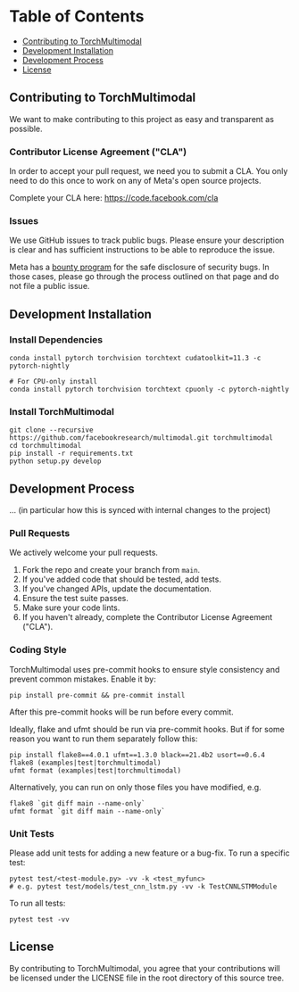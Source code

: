 # Table of Contents

<!-- toc -->

- [Contributing to TorchMultimodal](#contributing-to-torchmultimodal)
- [Development Installation](#development-installation)
- [Development Process](#development-process)
- [License](#license)

<!-- tocstop -->

## Contributing to TorchMultimodal
We want to make contributing to this project as easy and transparent as
possible.

### Contributor License Agreement ("CLA")
In order to accept your pull request, we need you to submit a CLA. You only need
to do this once to work on any of Meta's open source projects.

Complete your CLA here: <https://code.facebook.com/cla>

### Issues
We use GitHub issues to track public bugs. Please ensure your description is
clear and has sufficient instructions to be able to reproduce the issue.

Meta has a [bounty program](https://www.facebook.com/whitehat/) for the safe
disclosure of security bugs. In those cases, please go through the process
outlined on that page and do not file a public issue.

## Development Installation

### Install Dependencies

```
conda install pytorch torchvision torchtext cudatoolkit=11.3 -c pytorch-nightly

# For CPU-only install
conda install pytorch torchvision torchtext cpuonly -c pytorch-nightly
```

### Install TorchMultimodal

```
git clone --recursive https://github.com/facebookresearch/multimodal.git torchmultimodal
cd torchmultimodal
pip install -r requirements.txt
python setup.py develop
```

## Development Process

... (in particular how this is synced with internal changes to the project)

### Pull Requests
We actively welcome your pull requests.

1. Fork the repo and create your branch from `main`.
2. If you've added code that should be tested, add tests.
3. If you've changed APIs, update the documentation.
4. Ensure the test suite passes.
5. Make sure your code lints.
6. If you haven't already, complete the Contributor License Agreement ("CLA").

### Coding Style
TorchMultimodal uses pre-commit hooks to ensure style consistency and prevent common mistakes. Enable it by:

```
pip install pre-commit && pre-commit install
```

After this pre-commit hooks will be run before every commit.

Ideally, flake and ufmt should be run via pre-commit hooks.
But if for some reason you want to run them separately follow this:

```
pip install flake8==4.0.1 ufmt==1.3.0 black==21.4b2 usort==0.6.4
flake8 (examples|test|torchmultimodal)
ufmt format (examples|test|torchmultimodal)
```

Alternatively, you can run on only those files you have modified, e.g.

```
flake8 `git diff main --name-only`
ufmt format `git diff main --name-only`
```


### Unit Tests
Please add unit tests for adding a new feature or a bug-fix. To run a specific test:

```
pytest test/<test-module.py> -vv -k <test_myfunc>
# e.g. pytest test/models/test_cnn_lstm.py -vv -k TestCNNLSTMModule
```

To run all tests:
```
pytest test -vv
```

## License
By contributing to TorchMultimodal, you agree that your contributions will be licensed
under the LICENSE file in the root directory of this source tree.

